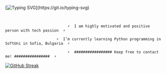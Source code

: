 [![Typing SVG](https://readme-typing-svg.demolab.com?font=Fuzzy+Bubbles&size=18&pause=200&color=F7EF44&background=79797900&center=true&multiline=true&width=435&lines=Hi+there!+%F0%9F%91%8B;I'm+Python+student+and+enthusiast!)](https://git.io/typing-svg)

<br />

                                ⚡  I am highly motivated and positive person with tech passion  ⚡ 
    
                           ⚡  I’m currently learning Python programming in SoftUni in Sofia, Bulgaria  ⚡ 

                                ⚡  ################# Keep free to contact me! ################  ⚡ 



[![GitHub Streak](https://streak-stats.demolab.com?user=zabethye&theme=python-dark)](https://git.io/streak-stats)
